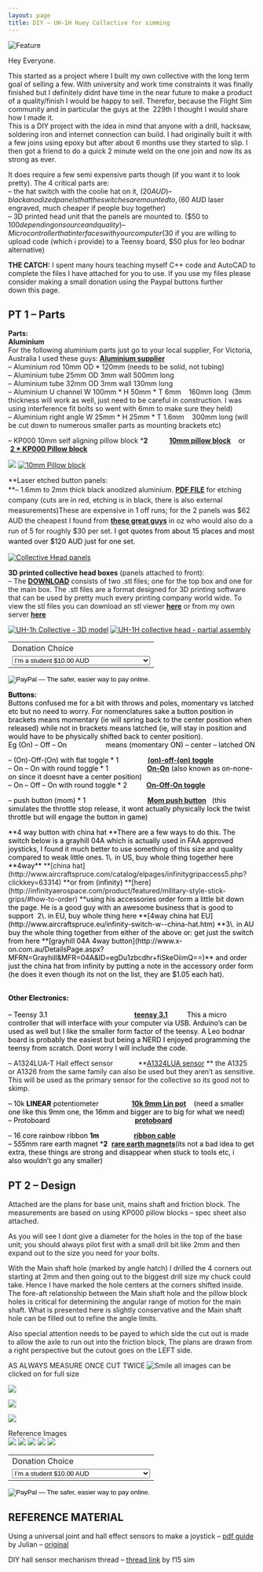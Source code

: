 ```yaml
---
layout: page
title: DIY – UH-1H Huey Collective for simming
---
```


![Feature](http://damienstpierre.com/images/Collective/Collective-Featured.jpg)


Hey Everyone.

This started as a project where I built my own collective with the long term goal of selling a few. With university and work time constraints it was finally finished but I definitely didnt have time in the near future to make a product of a quality/finish I would be happy to sell. Therefor, because the Flight Sim community and in particular the guys at the  229th I thought I would share how I made it.  
This is a DIY project with the idea in mind that anyone with a drill, hacksaw, soldering iron and internet connection can build. I had originally built it with a few joins using epoxy but after about 6 months use they started to slip. I then got a friend to do a quick 2 minute weld on the one join and now its as strong as ever.

It does require a few semi expensive parts though (if you want it to look pretty). The 4 critical parts are:  
– the hat switch with the coolie hat on it, ($20 AUD)  
– black anodized panels that the switches are mounted to, ($60 AUD laser engraved, much cheaper if people buy together)  
– 3D printed head unit that the panels are mounted to. ($50 to $100 depending on source and quality)  
– Micro controller that interfaces with your computer  ($30 if you are willing to upload code (which i provide) to a Teensy board, $50 plus for leo bodnar alternative)

**THE CATCH:** I spent many hours teaching myself C++ code and AutoCAD to complete the files I have attached for you to use. If you use my files please consider making a small donation using the Paypal buttons further down this page.

## **PT 1 – Parts**

**Parts:**  
**Aluminium**  
For the following aluminium parts just go to your local supplier, For Victoria, Australia I used these guys: **[Aluminium supplier](http://www.whitepages.com.au/business-listing/just-aluminium-1264010/south-geelong-vic)**  
– Aluminium rod 10mm OD * 120mm (needs to be solid, not tubing)  
– Aluminium tube 25mm OD 3mm wall 500mm long  
– Aluminium tube 32mm OD 3mm wall 130mm long  
– Aluminium U channel W 100mm * H 50mm * T 6mm    160mm long  (3mm thickness will work as well, just need to be careful in construction. I was using interference fit bolts so went with 6mm to make sure they held)  
– Aluminium right angle W 25mm * H 25mm * T 1.6mm    300mm long (will be cut down to numerous smaller parts as mounting brackets etc)

– KP000 10mm self aligning pillow block ***2**           <span style="color: #000000;">[**10mm pillow block**](http://www.ebay.com.au/itm/10-mm-Self-Aligning-Pillow-Block-Ball-Bearing-KP000-Australian-Seller-/331328551127?pt=LH_DefaultDomain_15&hash=item4d24b878d7)    or      **[2 * KP000 Pillow block](http://www.ebay.com.au/itm/2pc-10mm-KP000-Mounted-Ball-Bearing-Block-KP-Serials-/281492884061?hash=item418a488a5d)**</span>

[![](http://damienstpierre.com/images/Collective/th_pillow%20block%20specks.jpg)](http://damienstpierre.com/images/Collective/pillow%20block%20specks.jpg.html) [![10mm Pillow block](http://damienstpierre.com/images/Collective/10mm-Pillow-block-e1456144389955-150x150.jpg)](http://damienstpierre.com/images/Collective/10mm-Pillow-block-e1456144389955.jpg)

**Laser etched button panels:  
**<span style="line-height: 1.5;">– 1.6mm to 2mm thick black anodized aluminium.</span> **[PDF FILE](http://www.damienstpierre.com/downloads/Collective%20Button%20Panels.pdf)** <span style="line-height: 1.5;">for etching company (cuts are in red, etching is in black, there is also external measurements)</span><span style="line-height: 1.5;">These are expensive in 1 off runs; for the 2 panels was $62 AUD the cheapest I found from</span> [**these great guys**](http://www.graphicengraving.com.au/contactus.htm)<span style="line-height: 1.5;"> in oz who would also do a run of 5 for roughly $30 per set. </span><span style="color: #000000; line-height: 1.5;">I got quotes from about 15 places and most wanted over $120 AUD just for one set.</span>

[![Collective Head panels](http://damienstpierre.com/images/Collective/Front-Panel-1-150x150.png)](http://damienstpierre.com/images/Collective/Front-Panel-1.png)

**3D printed collective head boxes** (panels attached to front):  
– The **[DOWNLOAD](http://www.damienstpierre.com/downloads/Collective_STLs.rar)** consists of two .stl files; one for the top box and one for the main box. The .stl files are a format designed for 3D printing software that can be used by pretty much every printing company world wide. To view the stl files you can download an stl viewer **[here](http://www.freestlview.com/)** or from my own server **[here](http://www.damienstpierre.com/downloads/STLView.rar)**

[![UH-1h Collective - 3D model](http://damienstpierre.com/images/Collective/Untitled1-150x150.jpg)](http://damienstpierre.com/images/Collective/Untitled1.jpg) [![UH-1H collective head - partial assembly](http://damienstpierre.com/images/Collective/IMG_1077-150x150.jpg)](http://damienstpierre.com/images/Collective/IMG_1077.jpg)

<form action="https://www.paypal.com/cgi-bin/webscr" method="post" target="paypal"><input name="cmd" type="hidden" value="_s-xclick">  
<input name="hosted_button_id" type="hidden" value="EAGM479JS3URL">

<table class="table table-hover">

<tbody>

<tr>

<td><input name="on0" type="hidden" value="Donation Choice">Donation Choice</td>

</tr>

<tr>

<td><select name="os0"><option value="I'm a student">I’m a student $10.00 AUD</option><option value="I'm working">I’m working $20.00 AUD</option><option value="I appreciate the time you put in">I appreciate the time you put in $40.00 AUD</option><option value="I game with a 40">I game with a 40″+ monitor $60.00 AUD</option></select></td>

</tr>

</tbody>

</table>

<input name="currency_code" type="hidden" value="AUD">  
<input alt="PayPal — The safer, easier way to pay online." name="submit" src="https://www.paypalobjects.com/en_AU/i/btn/btn_cart_LG.gif" type="image">  
</form>

**<span style="color: #000000;">Buttons:</span>**  
<span style="color: #000000;">Buttons confused me for a bit with throws and poles, momentary vs latched etc but no need to worry. For nomenclatures sake a button position in brackets means momentary (ie will spring back to the center position when released) while not in brackets means latched (ie, will stay in position and would have to be physically shifted back to center position).</span>  
<span style="color: #000000;">Eg (On) – Off – On                    means (momentary ON) – center – latched ON</span>

<span style="color: #000000;">– (On)-Off-(On) with flat toggle * 1               [**(on)-off-(on) toggle**](http://au.element14.com/multicomp/1ms4t6b11m1qe/switch-spdt/dp/9473637)</span>  
<span style="color: #000000;">– On – On with round toggle * 1                    [**On-On**](http://au.element14.com/multicomp/1ms1t1b5m1qe/switch-spdt-2-0a-250v/dp/947337802) (also known as on-none-on since it doesnt have a center position)      </span>  
<span style="color: #000000;">– On – Off – On with round toggle * 2          [**On-Off-On toggle**](http://au.element14.com/multicomp/1ms3t1b5m1qe/switch-spdt-on-off-on-5a-28vdc/dp/947338602)</span>

<span style="color: #000000;">– push button (mom) * 1                                [**Mom push button**](http://au.element14.com/multicomp/r13-502a-05-b/switch-spst-3a-125v-solder/dp/1634622?Ntt=R13-502A-05-B)   (this simulates the throttle stop release, it wont actually physically lock the twist throttle but will engage the button in game)</span>

<span style="color: #000000;">  
**4 way button with china hat  
**There are a few ways to do this. The switch below is a grayhill 04A which is actually used in FAA approved joysticks, I found it much better to use something of this size and quality compared to weak little ones.  
1\. in US, buy whole thing together here **4way** </span>**[china hat](http://www.aircraftspruce.com/catalog/elpages/infinitygripaccess5.php?clickkey=63314) **<span style="color: #000000;">or from (infinity) </span>**[here](http://infinityaerospace.com/product/featured/military-style-stick-grips/#how-to-order) **<span style="color: #000000;">using his accessories order form a little bit down the page. He is a good guy with an awesome business that is good to support </span>  
<span style="color: #000000;">2\. in EU, buy whole thing here **[4way china hat EU](http://www.aircraftspruce.eu/infinity-switch-w--china-hat.htm)  
**3\. in AU buy the whole thing together from either of the above or:  
get just the switch from here **[grayhill 04A 4way button](http://www.x-on.com.au/DetailsPage.aspx?MFRN=Grayhill&MFR=04A&ID=egDu1zbcdhr+fiSkeOiimQ==)** and order just the china hat from infinity by putting a note in the accessory order form (he does it even though its not on the list, they are $1.05 each hat).                                     </span>

**<span style="color: #000000;">Other Electronics:  
</span>**  
<span style="color: #000000;">– Teensy 3.1                                             **[teensy 3.1](http://littlebirdelectronics.com.au/products/teensy-3-1)**          This a micro controller that will interface with your computer via USB. Arduino’s can be used as well but I like the smaller form factor of the teensy. A Leo bodnar board is probably the easiest but being a NERD I enjoyed programming the teensy from scratch. Dont worry I will include the code.</span>

– A1324LUA-T Hall effect sensor             **[A1324LUA sensor](http://au.element14.com/allegro-microsystems/a1324lua-t/ic-sensor-hall-effect--nw/dp/2336862) ** the A1325 or A1326 from the same family can also be used but they aren’t as sensitive. This will be used as the primary sensor for the collective so its good not to skimp.

<span style="color: #000000;">– 10k **LINEAR** potentiometer                 [**10k 9mm Lin pot**](http://www.jaycar.com.au/Passive-Components/Resistors/Potentiometers/10K-9mm-Square-Potentiometer-Linear-Single-Gang-(B)/p/RP8510)    (need a smaller one like this 9mm one, the 16mm and bigger are to big for what we need)</span>  
<span style="color: #000000;">– Protoboard                                            [**protoboard**](http://www.ebay.com.au/itm/10Pcs-DIY-Prototype-Paper-PCB-Universal-Experiment-Matrix-Circuit-Board-5x7cm-OK-/251730812866?hash=item3a9c535fc2)</span>

<span style="color: #000000;">– 16 core rainbow ribbon **1m**                  **[ribbon cable](http://www.jaycar.com.au/Wire%2C-Cable-%26-Accessories/Communication-Cable/IDC/Rainbow-Cable-16-Core/p/WM4516)**</span>  
<span style="color: #000000;">– 5*5*5mm rare earth magnet ***2**  [**rare earth magnets**](http://www.ebay.com.au/itm/27-Cube-Rare-Earth-Neodymium-Magnets-N50-5mm-x-5mm-x-5mm-/290916003382?hash=item43bbf1ee36)(its not a bad idea to get extra, these things are strong and disappear when stuck to tools etc, i also wouldn’t go any smaller)</span>

## **PT 2 – Design**

Attached are the plans for base unit, mains shaft and friction block. The measurements are based on using KP000 pillow blocks – spec sheet also attached.

As you will see I dont give a diameter for the holes in the top of the base unit; you should always pilot first with a small drill bit like 2mm and then expand out to the size you need for your bolts.

With the Main shaft hole (marked by angle hatch) I drilled the 4 corners out starting at 2mm and then going out to the biggest drill size my chuck could take. Hence I have marked the hole centers at the corners shifted inside. The fore-aft relationship between the Main shaft hole and the pillow block holes is critical for determining the angular range of motion for the main shaft. What is presented here is slightly conservative and the Main shaft hole can be filled out to refine the angle limits.

Also special attention needs to be payed to which side the cut out is made to allow the axle to run out into the friction block, The plans are drawn from a right perspective but the cutout goes on the LEFT side.

AS ALWAYS MEASURE ONCE CUT TWICE ![Smile](http://illiweb.com/fa/i/smiles/icon_smile.gif) all images can be clicked on for full size

[![](http://damienstpierre.com/images/Collective/Collective%20Design-1-2.jpg)](http://damienstpierre.com/images/Collective/Collective%20Design-1-2.jpg)

[![](http://damienstpierre.com/images/Collective/Collective%20Design-2.jpg)](http://damienstpierre.com/images/Collective/Collective%20Design-2.jpg)

[![](http://damienstpierre.com/images/Collective/Collective%20Design-3.jpg)](http://damienstpierre.com/images/Collective/Collective%20Design-3.jpg)

Reference Images  
[![](http://damienstpierre.com/images/Collective/th_pillow%20block%20specks.jpg)](http://damienstpierre.com/images/Collective/pillow%20block%20specks.jpg) [![](http://damienstpierre.com/images/Collective/th_Collective-1091.jpg)](http://damienstpierre.com/images/Collective/Collective-1091.jpg) [![](http://damienstpierre.com/images/Collective/th_Collective-1093.jpg)](http://damienstpierre.com/images/Collective/Collective-1093.jpg) [![](http://damienstpierre.com/images/Collective/th_Collective-1095.jpg)](http://damienstpierre.com/images/Collective/Collective-1095.jpg) [![](http://damienstpierre.com/images/Collective/th_Collective-1098.jpg)](http://damienstpierre.com/images/Collective/Collective-1098.jpg)

<form action="https://www.paypal.com/cgi-bin/webscr" method="post" target="paypal"><input name="cmd" type="hidden" value="_s-xclick">  
<input name="hosted_button_id" type="hidden" value="EAGM479JS3URL">

<table class="table table-hover">

<tbody>

<tr>

<td><input name="on0" type="hidden" value="Donation Choice">Donation Choice</td>

</tr>

<tr>

<td><select name="os0"><option value="I'm a student">I’m a student $10.00 AUD</option><option value="I'm working">I’m working $20.00 AUD</option><option value="I appreciate the time you put in">I appreciate the time you put in $40.00 AUD</option><option value="I game with a 40">I game with a 40″+ monitor $60.00 AUD</option></select></td>

</tr>

</tbody>

</table>

<input name="currency_code" type="hidden" value="AUD">  
<input alt="PayPal — The safer, easier way to pay online." name="submit" src="https://www.paypalobjects.com/en_AU/i/btn/btn_cart_LG.gif" type="image">  
</form>


## **REFERENCE MATERIAL**

Using a universal joint and hall effect sensors to make a joystick – [pdf guide](http://www.damienstpierre.com/other/downloads/uni_stick.pdf) by Julian – [original](http://www.mycockpit.org/forums/content.php?r=88-Hall-Effects-Sensors-to-make-a-joystick)

DIY hall sensor mechanism thread – [thread link](http://simhq.com/forum/ubbthreads.php/topics/3225807/all/DIY_hall_sensor.html) by f15 sim
